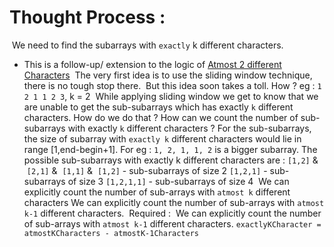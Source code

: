 # Thought Process :
​
We need to find the subarrays with `exactly` k different characters.
​
* This is a follow-up/ extension to the logic of [Atmost 2 different Characters](https://leetcode.com/problems/longest-substring-with-at-most-two-distinct-characters/)
​
The very first idea is to use the sliding window technique, there is no tough stop there.
​
But this idea soon takes a toll. How ?
eg : `1 2 1 1 2 3`, k = 2
​
While applying sliding window we get to know that we are unable to get the
sub-subarrays which has exactly `k` different characters. How do we do that ? How
can we count the number of sub-subarrays with exactly `k` different characters ?
For the sub-subarrays, the size of subarray with `exactly k` different characters would lie in range [1,end-begin+1]. For eg :
`1, 2, 1, 1, 2` is a bigger subarray. The possible sub-subarrays with exactly k different characters are :
`[1,2]` &  `[2,1]` &  `[1,1]`  &  `[1,2]` - sub-subarrays of size 2
`[1,2,1]` - sub-subarrays of size 3
`[1,2,1,1]` - sub-subarrays of size 4
​
We can explicitly count the number of sub-arrays with `atmost k` different characters
We can explicitly count the number of sub-arrays with `atmost k-1` different characters.
​
Required :
​
We can explicitly count the number of sub-arrays with `atmost k-1` different characters.
`exactlyKCharacter = atmostKCharacters - atmostK-1Characters`